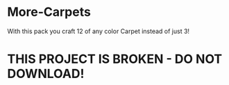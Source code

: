 # More-Carpets
With this pack you craft 12 of any color Carpet instead of just 3!

# THIS PROJECT IS BROKEN - DO NOT DOWNLOAD!
